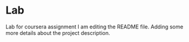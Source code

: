 # Lab
Lab for coursera assignment
I am editing the README file. Adding some more details about the project description.
